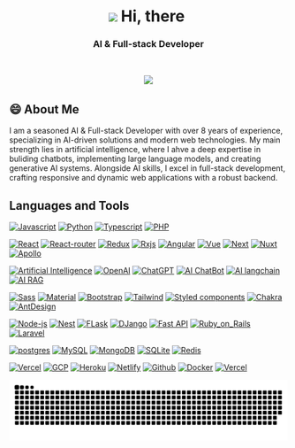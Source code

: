 <h1 align="center"><img src="https://media.giphy.com/media/hvRJCLFzcasrR4ia7z/giphy.gif" width="35">&nbsp;Hi, there&nbsp;</h1>
                                        <h3 align="center"> <b>AI & Full-stack Developer</b></h3>
<br>
<p align="center">
  <img alig src="https://github-profile-trophy.vercel.app/?username=guilyx&theme=onedark&column=-1" />
</p>

## 😄 About Me
I am a seasoned AI & Full-stack Developer with over 8 years of experience, specializing in AI-driven solutions and modern web technologies. My main strength lies in artificial intelligence, where I ahve a deep expertise in buliding chatbots, implementing large language models, and creating generative AI systems. Alongside AI skills, I excel in full-stack development, crafting responsive and dynamic web applications with a robust backend.
## Languages and Tools
<p>
  <a
    target="_blank"
    rel="noopener noreferrer"
    href="https://img.shields.io/badge/JavaScript-323330?logo=javascript&logoColor=F7DF1E"
    ><img
      src="https://img.shields.io/badge/JavaScript-323330?logo=javascript&logoColor=F7DF1E"
      alt="Javascript"
      data-canonical-src="https://img.shields.io/badge/JavaScript-323330?logo=javascript&logoColor=F7DF1E"
      style="max-width: auto; height: 23px; "
  /></a>
  <a
    target="_blank"
    rel="noopener noreferrer"
    href="https://img.shields.io/badge/Python-F7DF1E?style=flat&amp;logo=python&amp;logoColor=black"
    ><img
      src="https://img.shields.io/badge/Python-F7DF1E?style=flat&amp;logo=python&amp;logoColor=black"
      alt="Python"
      data-canonical-src="https://img.shields.io/badge/Python-F7DF1E?style=flat&amp;logo=python&amp;logoColor=black"
      style="max-width: auto; height: 23px; "
  /></a>
  <a
    target="_blank"
    rel="noopener noreferrer"
    href="https://img.shields.io/badge/TypeScript-007ACC?logo=typescript&logoColor=white"
    ><img
      src="https://img.shields.io/badge/TypeScript-007ACC?logo=typescript&logoColor=white"
      alt="Typescript"
      data-canonical-src="https://img.shields.io/badge/TypeScript-007ACC?logo=typescript&logoColor=white"
      style="height: 23px; max-width: auto"
  /></a>
  <a
    target="_blank"
    rel="noopener noreferrer"
    href="https://img.shields.io/badge/PHP-777BB4?logo=php&logoColor=white"
    ><img
      src="https://img.shields.io/badge/PHP-777BB4?logo=php&logoColor=white"
      alt="PHP"
      data-canonical-src="https://img.shields.io/badge/PHP-777BB4?logo=php&logoColor=white"
      style="height: 23px; max-width: auto"
  /></a>
</p>
  

<p>
  <a
    target="_blank"
    rel="noopener noreferrer"
    href="https://img.shields.io/badge/React-20232A?style=flat&amp;logo=react&amp;logoColor=61DAFB"
    ><img
      src="https://img.shields.io/badge/React-20232A?style=flat&amp;logo=react&amp;logoColor=61DAFB"
      alt="React"
      data-canonical-src="https://img.shields.io/badge/React-20232A?style=flat&amp;logo=react&amp;logoColor=61DAFB"
      style="max-width: auto; height: 23px; "
  /></a>
  <a
    target="_blank"
    rel="noopener noreferrer"
    href="https://img.shields.io/badge/React_Router-CA4245?style=flat&amp;logo=react-router&amp;logoColor=white"
    ><img
      src="https://img.shields.io/badge/React_Router-CA4245?style=flat&amp;logo=react-router&amp;logoColor=white"
      alt="React-router"
      data-canonical-src="https://img.shields.io/badge/React_Router-CA4245?style=flat&amp;logo=react-router&amp;logoColor=white"
      style="max-width: auto; height: 23px; "
  /></a>
  <a
    target="_blank"
    rel="noopener noreferrer"
    href="https://img.shields.io/badge/Redux-593D88?style=flat&amp;logo=redux&amp;logoColor=white"
    ><img
      src="https://img.shields.io/badge/Redux-593D88?style=flat&amp;logo=redux&amp;logoColor=white"
      alt="Redux"
      data-canonical-src="https://img.shields.io/badge/Redux-593D88?style=flat&amp;logo=redux&amp;logoColor=white"
      style="max-width: auto; height: 23px; "
  /></a>
  <a
    target="_blank"
    rel="noopener noreferrer"
    href="https://img.shields.io/badge/Rxjs-593D88?style=flat&amp;logo=Rxjs&amp;logoColor=white"
    ><img
      src="https://img.shields.io/badge/Rxjs-593D88?style=flat&amp;logo=Rxjs&amp;logoColor=white"
      alt="Rxjs"
      data-canonical-src="https://img.shields.io/badge/Rxjs-593D88?style=flat&amp;logo=Rxjs&amp;logoColor=white"
      style="max-width: auto; height: 23px; "
  /></a>
  <a
    target="_blank"
    rel="noopener noreferrer"
    href="https://img.shields.io/badge/Angular-DD0031?logo=angular&logoColor=white"
    ><img
      src="https://img.shields.io/badge/Angular-DD0031?logo=angular&logoColor=white"
      alt="Angular"
      data-canonical-src="https://img.shields.io/badge/Angular-DD0031?logo=angular&logoColor=white"
      style="max-width: auto; height: 23px; "
  /></a>
    <a
    target="_blank"
    rel="noopener noreferrer"
    href="https://img.shields.io/badge/Vue.js-35495E?logo=vuedotjs&logoColor=4FC08D"
    ><img
      src="https://img.shields.io/badge/Vue.js-35495E?logo=vuedotjs&logoColor=4FC08D"
      alt="Vue"
      data-canonical-src="https://img.shields.io/badge/Vue.js-35495E?logo=vuedotjs&logoColor=4FC08D"
      style="height: 23px; max-width: auto"
  /></a>
    <a
    target="_blank"
    rel="noopener noreferrer"
    href="https://img.shields.io/badge/next.js-000000?logo=nextdotjs&logoColor=white"
    ><img
      src="https://img.shields.io/badge/next.js-000000?logo=nextdotjs&logoColor=white"
      alt="Next"
      data-canonical-src="https://img.shields.io/badge/next.js-000000?logo=nextdotjs&logoColor=white"
      style="height: 23px; max-width: auto"
  /></a>
    <a
    target="_blank"
    rel="noopener noreferrer"
    href="https://img.shields.io/badge/nuxt.js-00C58E?logo=nuxtdotjs&logoColor=white"
    ><img
      src="https://img.shields.io/badge/nuxt.js-00C58E?logo=nuxtdotjs&logoColor=white"
      alt="Nuxt"
      data-canonical-src="https://img.shields.io/badge/nuxt.js-00C58E?logo=nuxtdotjs&logoColor=white"
      style="height: 23px; max-width: auto"
  /></a>
  <a
    target="_blank"
    rel="noopener noreferrer"
    href="https://img.shields.io/badge/Apollo-20232A?style=flat&amp;logo=Apollo&amp;logoColor=61DAFB"
    ><img
      src="https://img.shields.io/badge/Apollo-20232A?style=flat&amp;logo=Apollo&amp;logoColor=61DAFB"
      alt="Apollo"
      data-canonical-src="https://img.shields.io/badge/Apollo-20232A?style=flat&amp;logo=Apollo&amp;logoColor=61DAFB"
      style="max-width: auto; height: 23px; "
  /></a>
</p>
<p>
    <a
    target="_blank"
    rel="noopener noreferrer"
    href="https://img.shields.io/badge/Artificial_Intelligence-0081A5?logo=Artificial_Intelligence&logoColor=white"
    ><img
      src="https://img.shields.io/badge/Artificial_Intelligence-0081A5?logo=Artificial_Intelligence&logoColor=white"
      alt="Artificial Intelligence"
      data-canonical-src="https://img.shields.io/badge/Artificial_Intelligence-0081A5?logo=Artificial_Intelligence&logoColor=white"
      style="height: 23px; max-width: auto"
  /></a>
    <a
    target="_blank"
    rel="noopener noreferrer"
    href="https://img.shields.io/badge/OpenAI-412991?logo=OpenAI&logoColor=white"
    ><img
      src="https://img.shields.io/badge/OpenAI-412991?logo=OpenAI&logoColor=white"
      alt="OpenAI"
      data-canonical-src="https://img.shields.io/badge/OpenAI-412991?logo=OpenAI&logoColor=white"
      style="height: 23px; max-width: auto"
  /></a>
      <a
    target="_blank"
    rel="noopener noreferrer"
    href="https://img.shields.io/badge/ChatGPT-75a99c?logo=OpenAI&logoColor=white"
    ><img
      src="https://img.shields.io/badge/ChatGPT-75a99c?logo=OpenAI&logoColor=white"
      alt="ChatGPT"
      data-canonical-src="https://img.shields.io/badge/ChatGPT-75a99c?logo=OpenAI&logoColor=white"
      style="height: 23px; max-width: auto"
  /></a>
     <a
    target="_blank"
    rel="noopener noreferrer"
    href="https://img.shields.io/badge/AI_ChatBot-000000?logo=chatbot&logoColor=white"
    ><img
      src="https://img.shields.io/badge/AI_ChatBot-000000?logo=chatbot&logoColor=white"
      alt="AI ChatBot"
      data-canonical-src="https://img.shields.io/badge/AI_ChatBot-000000?logo=chatbot&logoColor=white"
      style="height: 23px; max-width: auto"
  /></a>
  <a
    target="_blank"
    rel="noopener noreferrer"
    href="https://img.shields.io/badge/LangChain-ffffff?logo=langchain&logoColor=green"
    ><img
      src="https://img.shields.io/badge/LangChain-ffffff?logo=langchain&logoColor=green"
      alt="AI langchain"
      data-canonical-src="https://img.shields.io/badge/LangChain-ffffff?logo=langchain&logoColor=white"
      style="height: 23px; max-width: auto"
  /></a>
  <a
    target="_blank"
    rel="noopener noreferrer"
    href="https://img.shields.io/badge/RAG-4EA94B?logo=RAG&logoColor=green"
    ><img
      src="https://img.shields.io/badge/RAG-4EA94B?logo=RAG&logoColor=green"
      alt="AI RAG"
      data-canonical-src="https://img.shields.io/badge/RAG-4EA94B?logo=RAG&logoColor=white"
      style="height: 23px; max-width: auto"
  /></a>
</p>

<p>
 <a
    target="_blank"
    rel="noopener noreferrer"
    href="https://img.shields.io/badge/Sass-CC6699?style=flat&amp;logo=sass&amp;logoColor=white"
    ><img
      src="https://img.shields.io/badge/Sass-CC6699?style=flat&amp;logo=sass&amp;logoColor=white"
      alt="Sass"
      data-canonical-src="https://img.shields.io/badge/Sass-CC6699?style=flat&amp;logo=sass&amp;logoColor=white"
      style="max-width: auto; height: 23px; "
  /></a>
  <a
    target="_blank"
    rel="noopener noreferrer"
    href="https://img.shields.io/badge/Material--UI-0081CB?logo=material-ui&logoColor=white"
    ><img
      src="https://img.shields.io/badge/Material--UI-0081CB?logo=material-ui&logoColor=white"
      alt="Material"
      data-canonical-src="https://img.shields.io/badge/Material--UI-0081CB?logo=material-ui&logoColor=white"
      style="height: 23px; max-width: auto"
  /></a>
  <a
    target="_blank"
    rel="noopener noreferrer"
    href="https://img.shields.io/badge/Bootstrap-563D7C?logo=bootstrap&logoColor=white"
    ><img
      src="https://img.shields.io/badge/Bootstrap-563D7C?logo=bootstrap&logoColor=white"
      alt="Bootstrap"
      data-canonical-src="https://img.shields.io/badge/Bootstrap-563D7C?logo=bootstrap&logoColor=white"
      style="height: 23px; max-width: auto"
  /></a>
  <a
    target="_blank"
    rel="noopener noreferrer"
    href="https://img.shields.io/badge/Tailwind_CSS-38B2AC?logo=tailwind-css&logoColor=white"
    ><img
      src="https://img.shields.io/badge/Tailwind_CSS-38B2AC?logo=tailwind-css&logoColor=white"
      alt="Tailwind"
      data-canonical-src="https://img.shields.io/badge/Tailwind_CSS-38B2AC?logo=tailwind-css&logoColor=white"
      style="height: 23px; max-width: auto"
  /></a>
  <a
    target="_blank"
    rel="noopener noreferrer"
    href="https://img.shields.io/badge/styled--components-DB7093?logo=styled-components"
    ><img
      src="https://img.shields.io/badge/styled--components-DB7093?logo=styled-components"
      alt="Styled components"
      data-canonical-src="https://img.shields.io/badge/styled--components-DB7093?logo=styled-components&logoColor=white"
      style="height: 23px; max-width: auto"
  /></a>
  <a
    target="_blank"
    rel="noopener noreferrer"
    href="https://img.shields.io/badge/Chakra--UI-319795?logo=chakra-ui&logoColor=white"
    ><img
      src="https://img.shields.io/badge/Chakra--UI-319795?logo=chakra-ui&logoColor=white"
      alt="Chakra"
      data-canonical-src="https://img.shields.io/badge/Chakra--UI-319795?logo=chakra-ui&logoColor=white"
      style="height: 23px; max-width: auto"
  /></a>
  <a
    target="_blank"
    rel="noopener noreferrer"
    href="https://img.shields.io/badge/Ant%20Design-1890FF?logo=antdesign&logoColor=white"
    ><img
      src="https://img.shields.io/badge/Ant%20Design-1890FF?logo=antdesign&logoColor=white"
      alt="AntDesign"
      data-canonical-src="https://img.shields.io/badge/Ant%20Design-1890FF?logo=antdesign&logoColor=white"
      style="height: 23px; max-width: auto"
  /></a>
</p>  

<p>
  <a
    target="_blank"
    rel="noopener noreferrer"
    href="https://img.shields.io/badge/Node.js-43853D?style=flat&amp;logo=node.js&amp;logoColor=white"
    ><img
      src="https://img.shields.io/badge/Node.js-43853D?style=flat&amp;logo=node.js&amp;logoColor=white"
      alt="Node-js"
      data-canonical-src="https://img.shields.io/badge/Node.js-43853D?style=flat&amp;logo=node.js&amp;logoColor=white"
      style="max-width: auto; height: 23px; "
  /></a>
  <a
    target="_blank"
    rel="noopener noreferrer"
    href="https://img.shields.io/badge/nestjs-E0234E?logo=nestjs&logoColor=white"
    ><img
      src="https://img.shields.io/badge/nestjs-E0234E?logo=nestjs&logoColor=white"
      alt="Nest"
      data-canonical-src="https://img.shields.io/badge/nestjs-E0234E?logo=nestjs&logoColor=white"
      style="max-width: auto; height: 23px; "
  /></a>
  <a
    target="_blank"
    rel="noopener noreferrer"
    href="https://img.shields.io/badge/FLask-F7DF1E?style=flat&amp;logo=flask&amp;logoColor=black"
    ><img
      src="https://img.shields.io/badge/FLask-F7DF1E?style=flat&amp;logo=flask&amp;logoColor=black"
      alt="FLask"
      data-canonical-src="https://img.shields.io/badge/FLask-F7DF1E?style=flat&amp;logo=flask&amp;logoColor=black"
      style="max-width: auto; height: 23px; "
  /></a>
  <a
    target="_blank"
    rel="noopener noreferrer"
    href="https://img.shields.io/badge/Django-092E20?logo=django&logoColor=green"
    ><img
      src="https://img.shields.io/badge/Django-092E20?logo=django&logoColor=green"
      alt="DJango"
      data-canonical-src="https://img.shields.io/badge/Django-092E20?logo=django&logoColor=green"
      style="max-width: auto; height: 23px; "
  /></a>
    <a
    target="_blank"
    rel="noopener noreferrer"
    href="https://img.shields.io/badge/fastapi-109989?logo=FASTAPI&logoColor=white"
    ><img
      src="https://img.shields.io/badge/fastapi-109989?logo=FASTAPI&logoColor=white"
      alt="Fast API"
      data-canonical-src="https://img.shields.io/badge/fastapi-109989?logo=FASTAPI&logoColor=white"
      style="height: 23px; max-width: auto"
  /></a>
  <a
    target="_blank"
    rel="noopener noreferrer"
    href="https://img.shields.io/badge/Ruby_on_Rails-CC0000?logo=ruby-on-rails&logoColor=white"
    ><img
      src="https://img.shields.io/badge/Ruby_on_Rails-CC0000?logo=ruby-on-rails&logoColor=white"
      alt="Ruby_on_Rails"
      data-canonical-src="https://img.shields.io/badge/Ruby_on_Rails-CC0000?logo=ruby-on-rails&logoColor=white"
      style="height:20px; max-width: auto; height: 23px; "
  /></a>
  <a
    target="_blank"
    rel="noopener noreferrer"
    href="https://img.shields.io/badge/Laravel-FF2D20?logo=laravel&logoColor=white"
    ><img
      src="https://img.shields.io/badge/Laravel-FF2D20?logo=laravel&logoColor=white"
      alt="Laravel"
      data-canonical-src="https://img.shields.io/badge/Laravel-FF2D20?logo=laravel&logoColor=white"
      style="height:20px; max-width: auto; height: 23px; "
  /></a>
</p>

<p>
  <a
    target="_blank"
    rel="noopener noreferrer"
    href="https://img.shields.io/badge/PostgreSQL-316192?logo=postgresql&logoColor=white"
    ><img
      src="https://img.shields.io/badge/PostgreSQL-316192?logo=postgresql&logoColor=white"
      alt="postgres"
      data-canonical-src="https://img.shields.io/badge/PostgreSQL-316192?logo=postgresql&logoColor=white"
      style="height:20px; max-width: auto; height: 23px; "
  /></a>
  <a
    target="_blank"
    rel="noopener noreferrer"
    href="https://img.shields.io/badge/MySQL-F7DF1E?style=flat&amp;logo=MySQL&amp;logoColor=black"
    ><img
      src="https://img.shields.io/badge/MySQL-F7DF1E?style=flat&amp;logo=MySQL&amp;logoColor=black"
      alt="MySQL"
      data-canonical-src="https://img.shields.io/badge/MySQL-F7DF1E?style=flat&amp;logo=MySQL&amp;logoColor=black"
      style="height:20px; max-width: auto; height: 23px; "
  /></a>
  <a
    target="_blank"
    rel="noopener noreferrer"
    href="https://img.shields.io/badge/MongoDB-4EA94B?logo=mongodb&logoColor=white"
    ><img
      src="https://img.shields.io/badge/MongoDB-4EA94B?logo=mongodb&logoColor=white"
      alt="MongoDB"
      data-canonical-src="https://img.shields.io/badge/MongoDB-4EA94B?logo=mongodb&logoColor=white"
      style="height:20px; max-width: auto; height: 23px; "
  /></a>
  <a
    target="_blank"
    rel="noopener noreferrer"
    href="https://img.shields.io/badge/SQLite-07405E?logo=sqlite&logoColor=white"
    ><img
      src="https://img.shields.io/badge/SQLite-07405E?logo=sqlite&logoColor=white"
      alt="SQLite"
      data-canonical-src="https://img.shields.io/badge/SQLite-07405E?logo=sqlite&logoColor=white"
      style="height:20px; max-width: auto; height: 23px; "
  /></a>
  <a
    target="_blank"
    rel="noopener noreferrer"
    href="https://img.shields.io/badge/redis-%23DD0031.svg?&style=for-the-badge&logo=redis&logoColor=white"
    ><img
      src="https://img.shields.io/badge/redis-%23DD0031.svg?&style=for-the-badge&logo=redis&logoColor=white"
      alt="Redis"
      data-canonical-src="https://img.shields.io/badge/redis-%23DD0031.svg?&style=for-the-badge&logo=redis&logoColor=white"
      style="height:20px; max-width: auto; height: 23px; "
  /></a>
</p>
  
<p>
  <a
    target="_blank"
    rel="noopener noreferrer"
    href="https://img.shields.io/badge/Vercel-000000?logo=vercel&logoColor=white"
    ><img
      src="https://img.shields.io/badge/Vercel-000000?logo=vercel&logoColor=white"
      alt="Vercel"
      data-canonical-src="https://img.shields.io/badge/Vercel-000000?logo=vercel&logoColor=white"
      style="height:20px; max-width: auto; height: 23px; "
  /></a>
  <a
    target="_blank"
    rel="noopener noreferrer"
    href="https://img.shields.io/badge/GCP-100000?=flat&amp;logo=GCP&amp;logoColor=white"
    ><img
      src="https://img.shields.io/badge/GCP-100000?=flat&amp;logo=GCP&amp;logoColor=white"
      alt="GCP"
      data-canonical-src="https://img.shields.io/badge/GCP-100000?=flat&amp;logo=GCP&amp;logoColor=white"
      style="max-width: auto; height: 23px; "
  /></a>
  <a
    target="_blank"
    rel="noopener noreferrer"
    href="https://img.shields.io/badge/-Heroku-430098?style=flat&amp;logo=heroku"
    ><img
      src="https://img.shields.io/badge/-Heroku-430098?style=flat&amp;logo=heroku"
      alt="Heroku"
      data-canonical-src="https://img.shields.io/badge/-Heroku-430098?style=flat&amp;logo=heroku"
      style="max-width: auto; height: 23px; "
  /></a>
  <a
    target="_blank"
    rel="noopener noreferrer"
    href="https://img.shields.io/badge/-Netlify-00C7B7?style=flat&amp;logo=netlify&amp;logoColor=white"
    ><img
      src="https://img.shields.io/badge/-Netlify-00C7B7?style=flat&amp;logo=netlify&amp;logoColor=white"
      alt="Netlify"
      data-canonical-src="https://img.shields.io/badge/-Netlify-00C7B7?style=flat&amp;logo=netlify&amp;logoColor=white"
      style="max-width: auto; height: 23px; "
  /></a>
  <a
    target="_blank"
    rel="noopener noreferrer"
    href="https://img.shields.io/badge/GitHub-100000?=flat&amp;logo=github&amp;logoColor=white"
    ><img
      src="https://img.shields.io/badge/GitHub-100000?=flat&amp;logo=github&amp;logoColor=white"
      alt="Github"
      data-canonical-src="https://img.shields.io/badge/GitHub-100000?=flat&amp;logo=github&amp;logoColor=white"
      style="max-width: auto; height: 23px; "
  /></a>
  <a
    target="_blank"
    rel="noopener noreferrer"
    href="https://img.shields.io/badge/Docker-100000?=flat&amp;logo=Docker&amp;logoColor=white"
    ><img
      src="https://img.shields.io/badge/Docker-100000?=flat&amp;logo=Docker&amp;logoColor=white"
      alt="Docker"
      data-canonical-src="https://img.shields.io/badge/Docker-100000?=flat&amp;logo=Docker&amp;logoColor=white"
      style="max-width: auto; height: 23px; "
  /></a>
  <a
    target="_blank"
    rel="noopener noreferrer"
    href="https://img.shields.io/badge/Salesforce-00A1E0?logo=Salesforce&logoColor=white"
    ><img
      src="https://img.shields.io/badge/Salesforce-00A1E0?logo=Salesforce&logoColor=white"
      alt="Vercel"
      data-canonical-src="https://img.shields.io/badge/Salesforce-00A1E0?logo=Salesforce&logoColor=white"
      style="height:20px; max-width: auto; height: 23px; "
  /></a>
</p>

<p align="center">
  <img  src="https://raw.githubusercontent.com/Elanza-48/Elanza-48/main/resources/img/github-contribution-grid-snake.svg"
    alt="example" />
</p>
